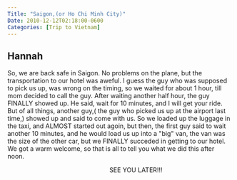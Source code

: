```yaml
---
Title: "Saigon,(or Ho Chi Minh City)"
Date: 2010-12-12T02:18:00-0600
Categories: [Trip to Vietnam]
---
```


## Hannah

So, we are back safe in Saigon. No problems on the plane, but the
transportation to our hotel was aweful. I guess the guy who was supposed
to pick us up, was wrong on the timing, so we waited for about 1 hour,
till mom decided to call the guy. After waiting another half hour, the
guy FINALLY showed up. He said, wait for 10 minutes, and I will get your
ride. But of all things, another guy,( the guy who picked us up at the
airport last time,) showed up and said to come with us. So we loaded up
the luggage in the taxi, and ALMOST started out agoin, but then, the
first guy said to wait another 10 minutes, and he would load us up into
a "big" van, the van was the size of the other car, but we FINALLY
succeded in getting to our hotel. We got a warm welcome, so that is all
to tell you what we did this after noon.

                                                          SEE YOU
LATER!!!
